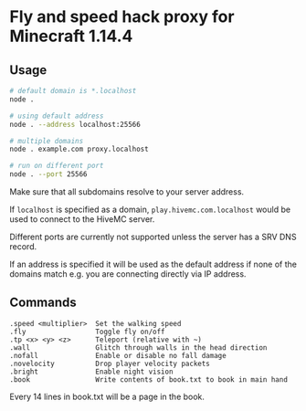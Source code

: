 # Fly and speed hack proxy for Minecraft 1.14.4

## Usage

```bash
# default domain is *.localhost
node .

# using default address
node . --address localhost:25566

# multiple domains
node . example.com proxy.localhost

# run on different port
node . --port 25566
```

Make sure that all subdomains resolve to your server address.

If `localhost` is specified as a domain, `play.hivemc.com.localhost` would
be used to connect to the HiveMC server.

Different ports are currently not supported unless the server has a SRV DNS record.

If an address is specified it will be used as the default address if none of
the domains match e.g. you are connecting directly via IP address.

## Commands

```
.speed <multiplier>  Set the walking speed
.fly                 Toggle fly on/off
.tp <x> <y> <z>      Teleport (relative with ~)
.wall                Glitch through walls in the head direction
.nofall              Enable or disable no fall damage
.novelocity          Drop player velocity packets
.bright              Enable night vision
.book                Write contents of book.txt to book in main hand
```

Every 14 lines in book.txt will be a page in the book.
